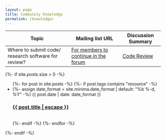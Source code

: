 ```yaml
---
layout: page
title: Community Knowledge
permalink: /knowledge/
---
```


| Topic  | Mailing list URL | Discussion Summary |
| --------  | ------------------- | --------------------- |
| Where to submit code/ research software for review?| [For members to continue in the forum](https://groups.google.com/g/rse-nz-au/c/lvzka29_5I4/m/3kedCoDTAQAJ) |  <a href="/codereview">Code Review</a>  |

<div class="home">

  {%- if site.posts.size > 0 -%}
    <ul class="post-list">
      {%- for post in site.posts -%}
      {%- if post.tags contains "resource" -%}
      <li>
        {%- assign date_format = site.minima.date_format | default: "%b %-d, %Y" -%}
        <span class="post-meta">{{ post.date | date: date_format }}</span>
        <h3>
          <a class="post-link" href="{{ post.url | relative_url }}">
            {{ post.title | escape }}
          </a>
        </h3>   
      </li>
      {%- endif -%}
      {%- endfor -%}
    </ul>
  {%- endif -%}
</div>
